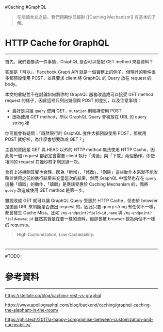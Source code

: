 #Caching #GraphQL 

>在閱讀本文之前，我們預期你已經對 [[Caching Mechanism]] 有基本的了解。

# HTTP Cache for GraphQL

---

首先，我們要釐清一件事情，GraphQL 是否可以搭配 GET method 來要資料？

答案是「可以」，Facebook Graph API 就是一個實務上的例子，但現行的套件很多都預設使用 POST，並且要求 client 將 GraphQL 的 Query 放在 request 的 body。

本文的重點並不在討論如何將你的 GraphQL 服務改造成可以接受 GET method request 的樣子，因此這裡只列出幾個與 POST 的差別，以及注意事項：

- 最好是只讓 `query` 使用 GET，`mutation` 則維持使用 POST
- 因為使用 GET method，所以 GraphQL Query 會被放在 URL 的 query string 裡

你可能會有疑問：「既然現行的 GraphQL 套件大都預設使用 POST，那就用 POST 就好啦，為什麼會想要改成 GET？」

主要的原因是 GET 與 HEAD 以外的 HTTP method 無法使用 HTTP Cache，因此每一個 request 都必定會需要 client 執行「溝通」與「下載」兩個動作，即使相同的 request 在幾秒前才剛送過一次。

會有上述機制其實也合理，因為「新增」、「修改」、「刪除」這些動作本來就不能省略並使用之前的執行結果來充當這次的結果，然而 GraphQL 中當然也存在 `query` 這種「讀取」的動作，「讀取」是應該受惠於 Caching Mechanism 的，而將 `query` 改造成使用 GET method 是第一步。

雖說改成 GET 就可以讓 GraphQL Query 受惠於 HTTP Cache，但由於 browser 是透過 URL 來判斷是否送出 request 的，因此只要 query string 有任何不一樣，都會發生 Cache Miss。比如 `/my-endpoint?field=id,name` 與 `/my-endpoint?field=name,id` 雖然其實是在要一樣的資料，但卻會被 browser 視為兩個不一樣的 requests。

>High Customization, Low Cacheability.

# 

---

#TODO 

# 參考資料

---

https://stellate.co/blog/caching-rest-vs-graphql

https://www.apollographql.com/blog/backend/caching/graphql-caching-the-elephant-in-the-room/

https://phil.tech/2017/a-happy-compromise-between-customization-and-cacheability/